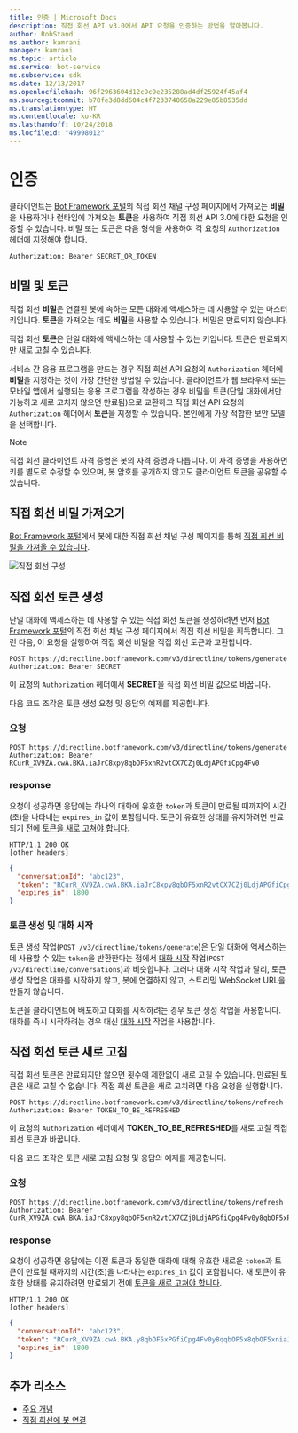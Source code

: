 ```yaml
---
title: 인증 | Microsoft Docs
description: 직접 회선 API v3.0에서 API 요청을 인증하는 방법을 알아봅니다.
author: RobStand
ms.author: kamrani
manager: kamrani
ms.topic: article
ms.service: bot-service
ms.subservice: sdk
ms.date: 12/13/2017
ms.openlocfilehash: 96f2963604d12c9c9e235288ad4df25924f45af4
ms.sourcegitcommit: b78fe3d8dd604c4f7233740658a229e85b8535dd
ms.translationtype: HT
ms.contentlocale: ko-KR
ms.lasthandoff: 10/24/2018
ms.locfileid: "49998012"
---
```

# <a name="authentication"></a>인증

클라이언트는 [Bot Framework 포털](../bot-service-channel-connect-directline.md)의 직접 회선 채널 구성 페이지에서 가져오는 **비밀**을 사용하거나 런타임에 가져오는 **토큰**을 사용하여 직접 회선 API 3.0에 대한 요청을 인증할 수 있습니다. 비밀 또는 토큰은 다음 형식을 사용하여 각 요청의 `Authorization` 헤더에 지정해야 합니다. 

```http
Authorization: Bearer SECRET_OR_TOKEN
```

## <a name="secrets-and-tokens"></a>비밀 및 토큰

직접 회선 **비밀**은 연결된 봇에 속하는 모든 대화에 액세스하는 데 사용할 수 있는 마스터 키입니다. **토큰**을 가져오는 데도 **비밀**을 사용할 수 있습니다. 비밀은 만료되지 않습니다. 

직접 회선 **토큰**은 단일 대화에 액세스하는 데 사용할 수 있는 키입니다. 토큰은 만료되지만 새로 고칠 수 있습니다. 

서비스 간 응용 프로그램을 만드는 경우 직접 회선 API 요청의 `Authorization` 헤더에 **비밀**을 지정하는 것이 가장 간단한 방법일 수 있습니다. 클라이언트가 웹 브라우저 또는 모바일 앱에서 실행되는 응용 프로그램을 작성하는 경우 비밀을 토큰(단일 대화에서만 가능하고 새로 고치지 않으면 만료됨)으로 교환하고 직접 회선 API 요청의 `Authorization` 헤더에서 **토큰**을 지정할 수 있습니다. 본인에게 가장 적합한 보안 모델을 선택합니다.

> [!NOTE]
> 직접 회선 클라이언트 자격 증명은 봇의 자격 증명과 다릅니다. 이 자격 증명을 사용하면 키를 별도로 수정할 수 있으며, 봇 암호를 공개하지 않고도 클라이언트 토큰을 공유할 수 있습니다. 

## <a name="get-a-direct-line-secret"></a>직접 회선 비밀 가져오기

<a href="https://dev.botframework.com/" target="_blank">Bot Framework 포털</a>에서 봇에 대한 직접 회선 채널 구성 페이지를 통해 [직접 회선 비밀을 가져올 수 있습니다](../bot-service-channel-connect-directline.md).

![직접 회선 구성](../media/direct-line-configure.png)

## <a id="generate-token"></a> 직접 회선 토큰 생성

단일 대화에 액세스하는 데 사용할 수 있는 직접 회선 토큰을 생성하려면 먼저 <a href="https://dev.botframework.com/" target="_blank">Bot Framework 포털</a>의 직접 회선 채널 구성 페이지에서 직접 회선 비밀을 획득합니다. 그런 다음, 이 요청을 실행하여 직접 회선 비밀을 직접 회선 토큰과 교환합니다.

```http
POST https://directline.botframework.com/v3/directline/tokens/generate
Authorization: Bearer SECRET
```

이 요청의 `Authorization` 헤더에서 **SECRET**을 직접 회선 비밀 값으로 바꿉니다.

다음 코드 조각은 토큰 생성 요청 및 응답의 예제를 제공합니다.

### <a name="request"></a>요청

```http
POST https://directline.botframework.com/v3/directline/tokens/generate
Authorization: Bearer RCurR_XV9ZA.cwA.BKA.iaJrC8xpy8qbOF5xnR2vtCX7CZj0LdjAPGfiCpg4Fv0
```

### <a name="response"></a>response

요청이 성공하면 응답에는 하나의 대화에 유효한 `token`과 토큰이 만료될 때까지의 시간(초)을 나타내는 `expires_in` 값이 포함됩니다. 토큰이 유효한 상태를 유지하려면 만료되기 전에 [토큰을 새로 고쳐야 합니다](#refresh-token).

```http
HTTP/1.1 200 OK
[other headers]
```

```json
{
  "conversationId": "abc123",
  "token": "RCurR_XV9ZA.cwA.BKA.iaJrC8xpy8qbOF5xnR2vtCX7CZj0LdjAPGfiCpg4Fv0y8qbOF5xPGfiCpg4Fv0y8qqbOF5x8qbOF5xn",
  "expires_in": 1800
}
```

### <a name="generate-token-versus-start-conversation"></a>토큰 생성 및 대화 시작

토큰 생성 작업(`POST /v3/directline/tokens/generate`)은 단일 대화에 액세스하는 데 사용할 수 있는 `token`을 반환한다는 점에서 [대화 시작](bot-framework-rest-direct-line-3-0-start-conversation.md) 작업(`POST /v3/directline/conversations`)과 비슷합니다. 그러나 대화 시작 작업과 달리, 토큰 생성 작업은 대화를 시작하지 않고, 봇에 연결하지 않고, 스트리밍 WebSocket URL을 만들지 않습니다. 

토큰을 클라이언트에 배포하고 대화를 시작하려는 경우 토큰 생성 작업을 사용합니다. 대화를 즉시 시작하려는 경우 대신 [대화 시작](bot-framework-rest-direct-line-3-0-start-conversation.md) 작업을 사용합니다.

## <a id="refresh-token"></a> 직접 회선 토큰 새로 고침

직접 회선 토큰은 만료되지만 않으면 횟수에 제한없이 새로 고칠 수 있습니다. 만료된 토큰은 새로 고칠 수 없습니다. 직접 회선 토큰을 새로 고치려면 다음 요청을 실행합니다. 

```http
POST https://directline.botframework.com/v3/directline/tokens/refresh
Authorization: Bearer TOKEN_TO_BE_REFRESHED
```

이 요청의 `Authorization` 헤더에서 **TOKEN_TO_BE_REFRESHED**를 새로 고칠 직접 회선 토큰과 바꿉니다.

다음 코드 조각은 토큰 새로 고침 요청 및 응답의 예제를 제공합니다.

### <a name="request"></a>요청

```http
POST https://directline.botframework.com/v3/directline/tokens/refresh
Authorization: Bearer CurR_XV9ZA.cwA.BKA.iaJrC8xpy8qbOF5xnR2vtCX7CZj0LdjAPGfiCpg4Fv0y8qbOF5xPGfiCpg4Fv0y8qqbOF5x8qbOF5xn
```

### <a name="response"></a>response

요청이 성공하면 응답에는 이전 토큰과 동일한 대화에 대해 유효한 새로운 `token`과 토큰이 만료될 때까지의 시간(초)을 나타내는 `expires_in` 값이 포함됩니다. 새 토큰이 유효한 상태를 유지하려면 만료되기 전에 [토큰을 새로 고쳐야 합니다](#refresh-token).

```http
HTTP/1.1 200 OK
[other headers]
```

```json
{
  "conversationId": "abc123",
  "token": "RCurR_XV9ZA.cwA.BKA.y8qbOF5xPGfiCpg4Fv0y8qqbOF5x8qbOF5xniaJrC8xpy8qbOF5xnR2vtCX7CZj0LdjAPGfiCpg4Fv0",
  "expires_in": 1800
}
```

## <a name="additional-resources"></a>추가 리소스

- [주요 개념](bot-framework-rest-direct-line-3-0-concepts.md)
- [직접 회선에 봇 연결](../bot-service-channel-connect-directline.md)